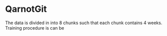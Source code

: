 # QarnotGit
 
The data is divided in into 8 chunks such that each chunk contains 4 weeks. 
Training procedure is can be 
